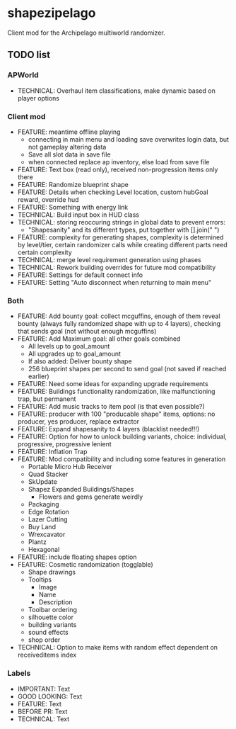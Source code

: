 # shapezipelago
Client mod for the Archipelago multiworld randomizer.

## TODO list
### APWorld
- TECHNICAL:    Overhaul item classifications, make dynamic based on player options
### Client mod
- FEATURE:      meantime offline playing
  - connecting in main menu and loading save overwrites login data, but not gameplay altering data
  - Save all slot data in save file
  - when connected replace ap inventory, else load from save file
- FEATURE:      Text box (read only), received non-progression items only there
- FEATURE:      Randomize blueprint shape
- FEATURE:      Details when checking Level location, custom hubGoal reward, override hud
- FEATURE:      Something with energy link
- TECHNICAL:    Build input box in HUD class
- TECHNICAL:    storing reoccuring strings in global data to prevent errors:
  - "Shapesanity" and its different types, put together with [].join(" ")
- FEATURE:      complexity for generating shapes, complexity is determined by level/tier, certain randomizer calls while creating different parts need certain complexity
- TECHNICAL:    merge level requirement generation using phases
- TECHNICAL:    Rework building overrides for future mod compatibility
- FEATURE:      Settings for default connect info
- FEATURE:      Setting "Auto disconnect when returning to main menu"
### Both
- FEATURE:      Add bounty goal: collect mcguffins, enough of them reveal bounty (always fully randomized shape with up to 4 layers), checking that sends goal (not without enough mcguffins)
- FEATURE:      Add Maximum goal: all other goals combined
  - All levels up to goal_amount
  - All upgrades up to goal_amount
  - If also added: Deliver bounty shape
  - 256 blueprint shapes per second to send goal (not saved if reached earlier)
- FEATURE:      Need some ideas for expanding upgrade requirements
- FEATURE:      Buildings functionality randomization, like malfunctioning trap, but permanent
- FEATURE:      Add music tracks to item pool (is that even possible?)
- FEATURE:      producer with 100 "producable shape" items, options: no producer, yes producer, replace extractor
- FEATURE:      Expand shapesanity to 4 layers (blacklist needed!!!)
- FEATURE:      Option for how to unlock building variants, choice: individual, progressive, progressive lenient
- FEATURE:      Inflation Trap
- FEATURE:      Mod compatibility and including some features in generation
  - Portable Micro Hub Receiver
  - Quad Stacker
  - SkUpdate
  - Shapez Expanded Buildings/Shapes
    - Flowers and gems generate weirdly
  - Packaging
  - Edge Rotation
  - Lazer Cutting
  - Buy Land
  - Wrexcavator
  - Plantz
  - Hexagonal
- FEATURE:      include floating shapes option
- FEATURE:      Cosmetic randomization (togglable)
  - Shape drawings
  - Tooltips
    - Image
    - Name
    - Description
  - Toolbar ordering
  - silhouette color
  - building variants
  - sound effects
  - shop order
- TECHNICAL:    Option to make items with random effect dependent on receiveditems index
### Labels
- IMPORTANT:    Text
- GOOD LOOKING: Text
- FEATURE:      Text
- BEFORE PR:    Text
- TECHNICAL:    Text

